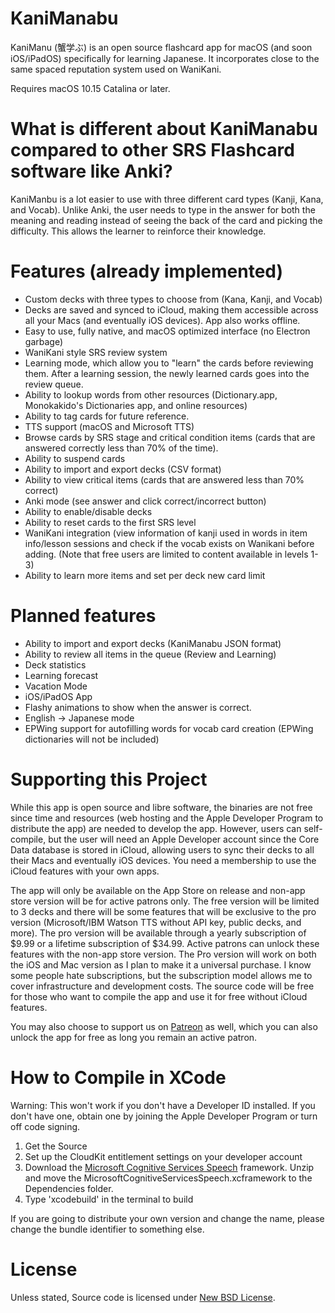 # KaniManabu
KaniManu (蟹学ぶ) is an open source flashcard app for macOS (and soon iOS/iPadOS) specifically for learning Japanese. It incorporates close to the same spaced reputation system used on WaniKani. 

Requires macOS 10.15 Catalina or later.

# What is different about KaniManabu compared to other SRS Flashcard software like Anki?
KaniManbu is a lot easier to use with three different card types (Kanji, Kana, and Vocab). Unlike Anki, the user needs to type in the answer for both the meaning and reading instead of seeing the back of the card and picking the difficulty. This allows the learner to reinforce their knowledge.

# Features (already implemented)
* Custom decks with three types to choose from (Kana, Kanji, and Vocab)
* Decks are saved and synced to iCloud, making them accessible across all your Macs (and eventually iOS devices). App also works offline.
* Easy to use, fully native, and macOS optimized interface (no Electron garbage)
* WaniKani style SRS review system
* Learning mode, which allow you to "learn" the cards before reviewing them. After a learning session, the newly learned cards goes into the review queue.
* Ability to lookup words from other resources (Dictionary.app, Monokakido's Dictionaries app, and online resources)
* Ability to tag cards for future reference.
* TTS support (macOS and Microsoft TTS)
* Browse cards by SRS stage and critical condition items (cards that are answered correctly less than 70% of the time).
* Ability to suspend cards
* Ability to import and export decks (CSV format)
* Ability to view critical items (cards that are answered less than 70% correct)
* Anki mode (see answer and click correct/incorrect button)
* Ability to enable/disable decks
* Ability to reset cards to the first SRS level
* WaniKani integration (view information of kanji used in words in item info/lesson sessions and check if the vocab exists on Wanikani before adding. (Note that free users are limited to content available in levels 1-3)
* Ability to learn more items and set per deck new card limit

# Planned features
* Ability to import and export decks (KaniManabu JSON format)
* Ability to review all items in the queue (Review and Learning)
* Deck statistics
* Learning forecast
* Vacation Mode
* iOS/iPadOS App
* Flashy animations to show when the answer is correct.
* English -> Japanese mode
* EPWing support for autofilling words for vocab card creation (EPWing dictionaries will not be included)


# Supporting this Project
While this app is open source and libre software, the binaries are not free since time and resources (web hosting and the Apple Developer Program to distribute the app) are needed to develop the app. However, users can self-compile, but the user will need an Apple Developer account since the Core Data database is stored in iCloud, allowing users to sync their decks to all their Macs and eventually iOS devices. You need a membership to use the iCloud features with your own apps.

The app will only be available on the App Store on release and non-app store version will be for active patrons only. The free version will be limited to 3 decks and there will be some features that will be exclusive to the pro version (Microsoft/IBM Watson TTS without API key, public decks, and more). The pro version will be available through a yearly subscription of $9.99 or a lifetime subscription of $34.99. Active patrons can unlock these features with the non-app store version. The Pro version will work on both the iOS and Mac version as I plan to make it a universal purchase. I know some people hate subscriptions, but the subscription model allows me to cover infrastructure and development costs. The source code will be free for those who want to compile the app and use it for free without iCloud features.

You may also choose to support us on [Patreon](https://www.patreon.com/malupdaterosx) as well, which you can also unlock the app for free as long you remain an active patron. 

# How to Compile in XCode
Warning: This won't work if you don't have a Developer ID installed. If you don't have one, obtain one by joining the Apple Developer Program or turn off code signing.

1. Get the Source
2. Set up the CloudKit entitlement settings on your developer account
3. Download the [Microsoft Cognitive Services Speech](https://aka.ms/csspeech/iosbinary) framework. Unzip and move the MicrosoftCognitiveServicesSpeech.xcframework to the Dependencies folder.
4. Type 'xcodebuild' in the terminal to build

If you are going to distribute your own version and change the name, please change the bundle identifier to something else.

# License

Unless stated, Source code is licensed under [New BSD License](https://github.com/Atelier-Shiori/hachidori/blob/master/License.md).
